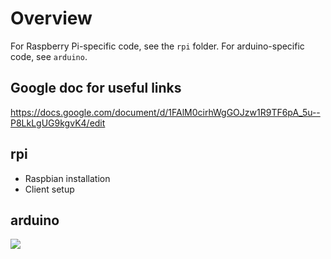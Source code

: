 # Overview
For Raspberry Pi-specific code, see the `rpi` folder. For arduino-specific code, see `arduino`.

## Google doc for useful links
https://docs.google.com/document/d/1FAlM0cirhWgGOJzw1R9TF6pA_5u--P8LkLgUG9kgvK4/edit

## rpi
- Raspbian installation
- Client setup

## arduino
![](widpertest.gif)
